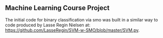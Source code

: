 ## Machine Learning Course Project
The initial code for binary classification via smo was built in a similar way to code produced by Lasse Regin Nielsen at: https://github.com/LasseRegin/SVM-w-SMO/blob/master/SVM.py. 
